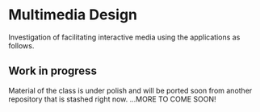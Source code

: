 # Multimedia Design
Investigation of facilitating interactive media using the applications as follows.

## Work in progress
Material of the class is under polish and will be ported soon from another repository that is stashed right now. ...MORE TO COME SOON! 
